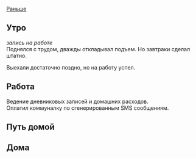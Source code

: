 [Раньше](2020.01.19.md)  
## Утро
*запись на работе*  
Поднялся с трудом, дважды откладывал подъем. Но завтраки сделал штатно.

Выехали достаточно поздно, но на работу успел.
## Работа
Ведение дневниковых записей и домашних расходов.  
Оплатил коммуналку по сгенерированным SMS сообщениям.
## Путь домой
## Дома
